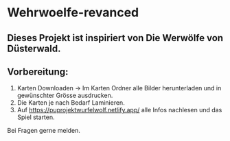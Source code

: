 # Wehrwoelfe-revanced
Dieses Projekt ist inspiriert von Die Werwölfe von Düsterwald. 
-----------------------------------------------------------------


Vorbereitung:
------------------------
1. Karten Downloaden -> Im Karten Ordner alle Bilder herunterladen und in gewünschter Grösse ausdrucken.
2. Die Karten je nach Bedarf Laminieren.
3. Auf https://puprojektwurfelwolf.netlify.app/ alle Infos nachlesen und das Spiel starten.


Bei Fragen gerne melden.
